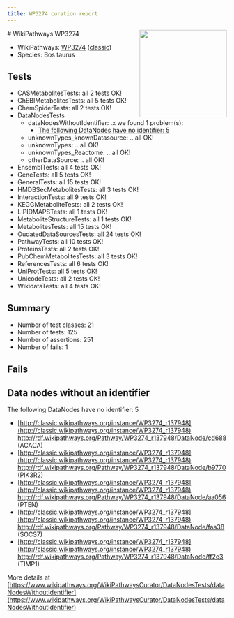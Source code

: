 ```yaml
---
title: WP3274 curation report
---
```


<img style="float: right; width: 200px" src="https://upload.wikimedia.org/wikipedia/commons/thumb/8/83/Wplogo_with_text_500.png/640px-Wplogo_with_text_500.png" />
# WikiPathways WP3274

* WikiPathways: [WP3274](https://wikipathways.org/pathways/WP3274) ([classic](https://classic.wikipathways.org/instance/WP3274))
* Species: Bos taurus
## Tests
* CASMetabolitesTests: all 2 tests OK!
* ChEBIMetabolitesTests: all 5 tests OK!
* ChemSpiderTests: all 2 tests OK!
* DataNodesTests
    * dataNodesWithoutIdentifier: .x we found 1 problem(s):
        * [The following DataNodes have no identifier: 5](#d2d32fa4)
    * unknownTypes_knownDatasource: .. all OK!
    * unknownTypes: .. all OK!
    * unknownTypes_Reactome: .. all OK!
    * otherDataSource: .. all OK!
* EnsemblTests: all 4 tests OK!
* GeneTests: all 5 tests OK!
* GeneralTests: all 15 tests OK!
* HMDBSecMetabolitesTests: all 3 tests OK!
* InteractionTests: all 9 tests OK!
* KEGGMetaboliteTests: all 2 tests OK!
* LIPIDMAPSTests: all 1 tests OK!
* MetaboliteStructureTests: all 1 tests OK!
* MetabolitesTests: all 15 tests OK!
* OudatedDataSourcesTests: all 24 tests OK!
* PathwayTests: all 10 tests OK!
* ProteinsTests: all 2 tests OK!
* PubChemMetabolitesTests: all 3 tests OK!
* ReferencesTests: all 6 tests OK!
* UniProtTests: all 5 tests OK!
* UnicodeTests: all 2 tests OK!
* WikidataTests: all 4 tests OK!


## Summary

* Number of test classes: 21
* Number of tests: 125
* Number of assertions: 251
* Number of fails: 1

## Fails

<a name="d2d32fa4" />

## Data nodes without an identifier

The following DataNodes have no identifier: 5

* [http://classic.wikipathways.org/instance/WP3274_r137948](http://classic.wikipathways.org/instance/WP3274_r137948) http://rdf.wikipathways.org/Pathway/WP3274_r137948/DataNode/cd688 (ACACA)
* [http://classic.wikipathways.org/instance/WP3274_r137948](http://classic.wikipathways.org/instance/WP3274_r137948) http://rdf.wikipathways.org/Pathway/WP3274_r137948/DataNode/b9770 (PIK3R2)
* [http://classic.wikipathways.org/instance/WP3274_r137948](http://classic.wikipathways.org/instance/WP3274_r137948) http://rdf.wikipathways.org/Pathway/WP3274_r137948/DataNode/aa056 (PTEN)
* [http://classic.wikipathways.org/instance/WP3274_r137948](http://classic.wikipathways.org/instance/WP3274_r137948) http://rdf.wikipathways.org/Pathway/WP3274_r137948/DataNode/faa38 (SOCS7)
* [http://classic.wikipathways.org/instance/WP3274_r137948](http://classic.wikipathways.org/instance/WP3274_r137948) http://rdf.wikipathways.org/Pathway/WP3274_r137948/DataNode/ff2e3 (TIMP1)


More details at [https://www.wikipathways.org/WikiPathwaysCurator/DataNodesTests/dataNodesWithoutIdentifier](https://www.wikipathways.org/WikiPathwaysCurator/DataNodesTests/dataNodesWithoutIdentifier)

